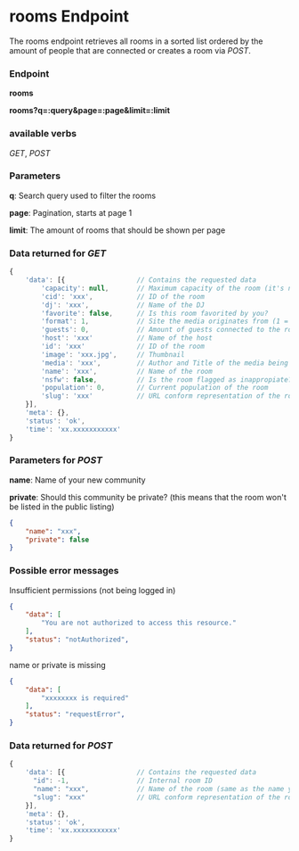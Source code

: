 # rooms Endpoint

The rooms endpoint retrieves all rooms in a sorted list ordered by the amount of people that are connected or creates a room via _POST_.

### Endpoint

**rooms**

**rooms?q=:query&page=:page&limit=:limit**

### available verbs

_GET_, _POST_

### Parameters

**q**: Search query used to filter the rooms

**page**: Pagination, starts at page 1

**limit**: The amount of rooms that should be shown per page

### Data returned for _GET_

```js
{
    'data': [{                  // Contains the requested data
        'capacity': null,       // Maximum capacity of the room (it's null for most rooms but the most populated ones)
        'cid': 'xxx',           // ID of the room
        'dj': 'xxx',            // Name of the DJ
        'favorite': false,      // Is this room favorited by you?
        'format': 1,            // Site the media originates from (1 = youtube; 2 = soundcloud)
        'guests': 0,            // Amount of guests connected to the room
        'host': 'xxx'           // Name of the host
        'id': 'xxx'             // ID of the room
        'image': 'xxx.jpg',     // Thumbnail
        'media': 'xxx',         // Author and Title of the media being played
        'name': 'xxx',          // Name of the room
        'nsfw': false,          // Is the room flagged as inappropiate? (can not be set manually)
        'population': 0,        // Current population of the room
        'slug': 'xxx'           // URL conform representation of the room's name
    }],
    'meta': {},
    'status': 'ok',
    'time': 'xx.xxxxxxxxxxx'
}
```

### Parameters for _POST_

**name**: Name of your new community

**private**: Should this community be private? (this means that the room won't be listed in the public listing)  

```json
{
    "name": "xxx",
    "private": false
}
```

### Possible error messages

Insufficient permissions (not being logged in)
```json
{
    "data": [
        "You are not authorized to access this resource."
    ],
    "status": "notAuthorized",
}
```

name or private is missing
```json
{
    "data": [
        "xxxxxxxx is required"
    ],
    "status": "requestError",
}
```

### Data returned for _POST_

```js
{
    'data': [{                  // Contains the requested data
      "id": -1,                 // Internal room ID
      "name": "xxx",            // Name of the room (same as the name you sent via post)
      "slug": "xxx"             // URL conform representation of the room's name
    }],
    'meta': {},
    'status': 'ok',
    'time': 'xx.xxxxxxxxxxx'
}
```